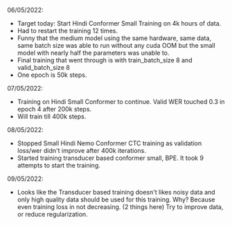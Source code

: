 

06/05/2022:
* Target today: Start Hindi Conformer Small Training on 4k hours of data.
* Had to restart the training 12 times. 
* Funny that the medium model using the same hardware, same data, same batch size was able to run without any cuda OOM but the small model with nearly half the parameters was unable to.
* Final training that went through is with train_batch_size 8 and valid_batch_size 8
* One epoch is 50k steps.


07/05/2022:
* Training on Hindi Small Conformer to continue. Valid WER touched 0.3 in epoch 4 after 200k steps.
* Will train till 400k steps.

08/05/2022:
* Stopped Small Hindi Nemo Conformer CTC training as validation loss/wer didn't improve after 400k iterations.
* Started training transducer based conformer small, BPE. It took 9 attempts to start the training.

09/05/2022:
* Looks like the Transducer based training doesn't likes noisy data and only high quality data should be used for this training. Why? Because even training loss in not decreasing. (2 things here) Try to improve data, or reduce regularization.
